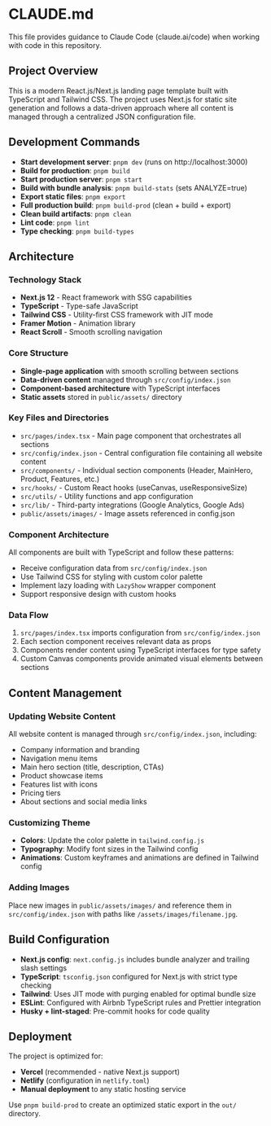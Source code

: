 # CLAUDE.md

This file provides guidance to Claude Code (claude.ai/code) when working with code in this repository.

## Project Overview

This is a modern React.js/Next.js landing page template built with TypeScript and Tailwind CSS. The project uses Next.js for static site generation and follows a data-driven approach where all content is managed through a centralized JSON configuration file.

## Development Commands

- **Start development server**: `pnpm dev` (runs on http://localhost:3000)
- **Build for production**: `pnpm build`
- **Start production server**: `pnpm start`
- **Build with bundle analysis**: `pnpm build-stats` (sets ANALYZE=true)
- **Export static files**: `pnpm export`
- **Full production build**: `pnpm build-prod` (clean + build + export)
- **Clean build artifacts**: `pnpm clean`
- **Lint code**: `pnpm lint`
- **Type checking**: `pnpm build-types`

## Architecture

### Technology Stack
- **Next.js 12** - React framework with SSG capabilities
- **TypeScript** - Type-safe JavaScript
- **Tailwind CSS** - Utility-first CSS framework with JIT mode
- **Framer Motion** - Animation library
- **React Scroll** - Smooth scrolling navigation

### Core Structure
- **Single-page application** with smooth scrolling between sections
- **Data-driven content** managed through `src/config/index.json`
- **Component-based architecture** with TypeScript interfaces
- **Static assets** stored in `public/assets/` directory

### Key Files and Directories
- `src/pages/index.tsx` - Main page component that orchestrates all sections
- `src/config/index.json` - Central configuration file containing all website content
- `src/components/` - Individual section components (Header, MainHero, Product, Features, etc.)
- `src/hooks/` - Custom React hooks (useCanvas, useResponsiveSize)
- `src/utils/` - Utility functions and app configuration
- `src/lib/` - Third-party integrations (Google Analytics, Google Ads)
- `public/assets/images/` - Image assets referenced in config.json

### Component Architecture
All components are built with TypeScript and follow these patterns:
- Receive configuration data from `src/config/index.json`
- Use Tailwind CSS for styling with custom color palette
- Implement lazy loading with `LazyShow` wrapper component
- Support responsive design with custom hooks

### Data Flow
1. `src/pages/index.tsx` imports configuration from `src/config/index.json`
2. Each section component receives relevant data as props
3. Components render content using TypeScript interfaces for type safety
4. Custom Canvas components provide animated visual elements between sections

## Content Management

### Updating Website Content
All website content is managed through `src/config/index.json`, including:
- Company information and branding
- Navigation menu items
- Main hero section (title, description, CTAs)
- Product showcase items
- Features list with icons
- Pricing tiers
- About sections and social media links

### Customizing Theme
- **Colors**: Update the color palette in `tailwind.config.js`
- **Typography**: Modify font sizes in the Tailwind config
- **Animations**: Custom keyframes and animations are defined in Tailwind config

### Adding Images
Place new images in `public/assets/images/` and reference them in `src/config/index.json` with paths like `/assets/images/filename.jpg`.

## Build Configuration

- **Next.js config**: `next.config.js` includes bundle analyzer and trailing slash settings
- **TypeScript**: `tsconfig.json` configured for Next.js with strict type checking
- **Tailwind**: Uses JIT mode with purging enabled for optimal bundle size
- **ESLint**: Configured with Airbnb TypeScript rules and Prettier integration
- **Husky + lint-staged**: Pre-commit hooks for code quality

## Deployment

The project is optimized for:
- **Vercel** (recommended - native Next.js support)
- **Netlify** (configuration in `netlify.toml`)
- **Manual deployment** to any static hosting service

Use `pnpm build-prod` to create an optimized static export in the `out/` directory.